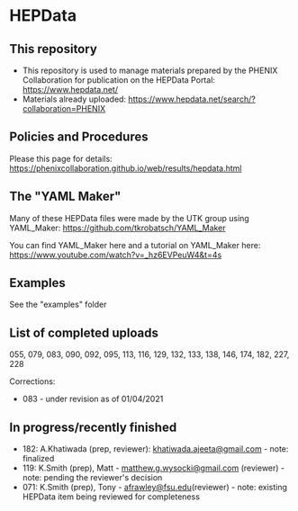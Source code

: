 # HEPData

## This repository
* This repository is used to manage materials prepared by the PHENIX Collaboration for publication on the
HEPData Portal: https://www.hepdata.net/
* Materials already uploaded: https://www.hepdata.net/search/?collaboration=PHENIX

## Policies and Procedures
Please this page for details: 
https://phenixcollaboration.github.io/web/results/hepdata.html

## The "YAML Maker"
Many of these HEPData files were made by the UTK group using YAML_Maker: https://github.com/tkrobatsch/YAML_Maker

You can find YAML_Maker here and a tutorial on YAML_Maker here: https://www.youtube.com/watch?v=_hz6EVPeuW4&t=4s

## Examples
See the "examples" folder

## List of completed uploads

055, 079, 083, 090, 092, 095, 113, 116, 129, 132, 133, 138, 146, 174, 182, 227, 228

Corrections:
* 083 - under revision as of 01/04/2021

## In progress/recently finished
* 182: A.Khatiwada (prep, reviewer): khatiwada.ajeeta@gmail.com - note: finalized
* 119: K.Smith (prep), Matt - matthew.g.wysocki@gmail.com (reviewer) - note: pending the reviewer's decision
* 071: K.Smith (prep), Tony - afrawley@fsu.edu(reviewer) - note: existing HEPData item being reviewed for completeness
